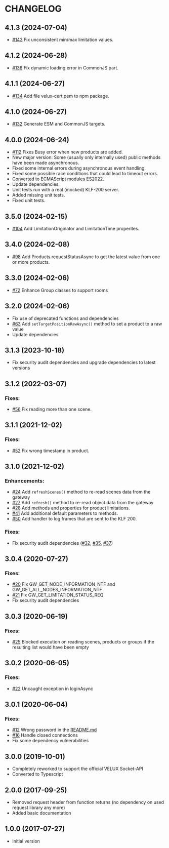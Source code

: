 # CHANGELOG

<!--
	Placeholder for the next version (at the beginning of the line):
	## __WORK IN PROGRESS__
-->
## 4.1.3 (2024-07-04)

-   [#143](https://github.com/MiSchroe/klf-200-api/issues/143) Fix unconsistent min/max limitation values.

## 4.1.2 (2024-06-28)

-   [#136](https://github.com/MiSchroe/klf-200-api/issues/136) Fix dynamic loading error in CommonJS part.

## 4.1.1 (2024-06-27)

-   [#134](https://github.com/MiSchroe/klf-200-api/issues/134) Add file velux-cert.pem to npm package.

## 4.1.0 (2024-06-27)

-   [#132](https://github.com/MiSchroe/klf-200-api/issues/132) Generate ESM and CommonJS targets.

## 4.0.0 (2024-06-24)

-   [#112](https://github.com/MiSchroe/klf-200-api/issues/112) Fixes Busy error when new products are added.
-   New major version: Some (usually only internally used) public methods have been made asynchronous.
-   Fixed some internal errors during asynchronous event handling.
-   Fixed some possible race conditions that could lead to timeout errors.
-   Converted to ECMAScript modules ES2022.
-   Update dependencies.
-   Unit tests run with a real (mocked) KLF-200 server.
-   Added missing unit tests.
-   Fixed unit tests.

## 3.5.0 (2024-02-15)

-   [#104](https://github.com/MiSchroe/klf-200-api/issues/104) Add LimitationOriginator and LimitationTime properites.

## 3.4.0 (2024-02-08)

-   [#98](https://github.com/MiSchroe/klf-200-api/issues/98) Add Products.requestStatusAsync to get the latest value from one or more products.

## 3.3.0 (2024-02-06)

-   [#72](https://github.com/MiSchroe/klf-200-api/issues/72) Enhance Group classes to support rooms

## 3.2.0 (2024-02-06)

-   Fix use of deprecated functions and dependencies
-   [#63](https://github.com/MiSchroe/klf-200-api/issues/63) Add `setTargetPositionRawAsync()` method to set a product to a raw value
-   Update dependencies

## 3.1.3 (2023-10-18)

-   Fix security audit dependencies and upgrade dependencies to latest versions

## 3.1.2 (2022-03-07)

### Fixes:

-   [#56](https://github.com/MiSchroe/klf-200-api/issues/56) Fix reading more than one scene.

## 3.1.1 (2021-12-02)

### Fixes:

-   [#52](https://github.com/MiSchroe/klf-200-api/issues/52) Fix wrong timestamp in product.

## 3.1.0 (2021-12-02)

### Enhancements:

-   [#24](https://github.com/MiSchroe/klf-200-api/issues/24) Add `refreshScenes()` method to re-read scenes data from the gateway
-   [#27](https://github.com/MiSchroe/klf-200-api/issues/27) Add `refresh()` method to re-read object data from the gateway
-   [#28](https://github.com/MiSchroe/klf-200-api/issues/28) Add methods and properties for product limitations.
-   [#41](https://github.com/MiSchroe/klf-200-api/issues/41) Add additional default parameters to methods.
-   [#50](https://github.com/MiSchroe/klf-200-api/issues/50) Add handler to log frames that are sent to the KLF 200.

### Fixes:

-   Fix security audit dependencies ([#32](https://github.com/MiSchroe/klf-200-api/issues/32), [#35](https://github.com/MiSchroe/klf-200-api/issues/35), [#37](https://github.com/MiSchroe/klf-200-api/issues/37))

## 3.0.4 (2020-07-27)

### Fixes:

-   [#20](https://github.com/MiSchroe/klf-200-api/issues/20) Fix GW_GET_NODE_INFORMATION_NTF and GW_GET_ALL_NODES_INFORMATION_NTF
-   [#21](https://github.com/MiSchroe/klf-200-api/issues/21) Fix GW_GET_LIMITATION_STATUS_REQ
-   Fix security audit dependencies

## 3.0.3 (2020-06-19)

### Fixes:

-   [#25](https://github.com/MiSchroe/klf-200-api/issues/25) Blocked execution on reading scenes, products or groups if the resulting list would have been empty

## 3.0.2 (2020-06-05)

### Fixes:

-   [#22](https://github.com/MiSchroe/klf-200-api/issues/22) Uncaught exception in loginAsync

## 3.0.1 (2020-06-04)

### Fixes:

-   [#12](https://github.com/MiSchroe/klf-200-api/issues/12) Wrong password in the [README.md](README.md)
-   [#16](https://github.com/MiSchroe/klf-200-api/issues/16) Handle closed connections
-   Fix some dependency vulnerabilities

## 3.0.0 (2019-10-01)

-   Completely reworked to support the official VELUX Socket-API
-   Converted to Typescript

## 2.0.0 (2017-09-25)

-   Removed request header from function returns (no dependency on used
    request library any more)
-   Added basic documentation

## 1.0.0 (2017-07-27)

-   Initial version
